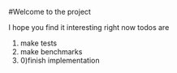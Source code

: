 #Welcome to the project

I hope you find it interesting right now todos are

1) make tests
2) make benchmarks
3) 0)finish implementation


   
      
